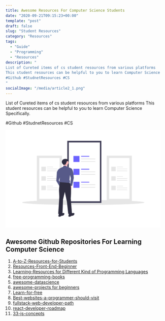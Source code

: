 ```yaml
---
title: Awesome Resources For Computer Science Students
date: "2020-09-21T09:15:23+00:00"
template: "post"
draft: false
slug: "Student Resources"
category: "Resources"
tags:
  - "Guide"
  - "Programming"
  - "Resources"
description: "
List of Cureted items of cs student resources from various platforms
This student resources can be helpful to you to learn Computer Science Specifically.
#Github #StudnetResources #CS
"
socialImage: "/media/article2_1.png"
---
```


List of Cureted items of cs student resources from various platforms
This student resources can be helpful to you to learn Computer Science Specifically.

\#Github \#StudnetResources \#CS

![Resource Picture](/media/article2_1.png)

## Awesome Github Repositories For Learning Computer Science 

1. [A-to-Z-Resources-for-Students](https://github.com/sonusourav/A-to-Z-Resources-for-Students "A-to-Z-Resources-for-Students")
2. [Resources-Front-End-Beginner](https://github.com/thedaviddias/Resources-Front-End-Beginner)
3. [Learning-Resources for Different Kind of Programming Languages](https://github.com/GDGAhmedabad/Learning-Resources)
4. [free-programming-books](https://github.com/EbookFoundation/free-programming-books)
5. [awesome-datascience](https://github.com/academic/awesome-datascience)
6. [awesome-projects for beginners](https://github.com/MunGell/awesome-for-beginners)
7. [Learn-for-free](https://github.com/aviaryan/learn-for-free)
8. [Best-websites-a-programmer-should-visit](https://github.com/sdmg15/Best-websites-a-programmer-should-visit)
9. [fullstack-web-developer-path](https://github.com/shovanch/fullstack-web-developer-path)
10. [react-developer-roadmap](https://github.com/adam-golab/react-developer-roadmap)
11. [33-js-concepts](https://github.com/leonardomso/33-js-concepts)



